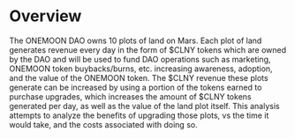 # Overview

The ONEMOON DAO owns 10 plots of land on Mars. Each plot of land generates revenue every day in the form of $CLNY tokens which are owned by the DAO and will be used to fund DAO operations such as marketing, ONEMOON token buybacks/burns, etc. increasing awareness, adoption, and the value of the ONEMOON token. The $CLNY revenue these plots generate can be increased by using a portion of the tokens earned to purchase upgrades, which increases the amount of $CLNY tokens generated per day, as well as the value of the land plot itself. This analysis attempts to analyze the benefits of upgrading those plots, vs the time it would take, and the costs associated with doing so.

###
